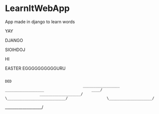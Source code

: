 # LearnItWebApp
App made in django to learn words

YAY

DJANGO







SIOIHDOJ





HI





































































































































































































































































EASTER EGGGGGGGGGGURU































































































































                                                                                                                                     DED
                                        _________________                             __________________                      ____/
                    ___________________/                 \___________________________/                  \____________________/
___________________/

